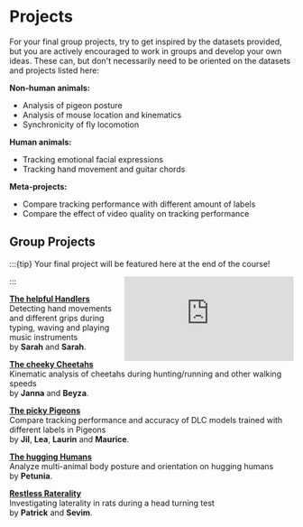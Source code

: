 # Projects

For your final group projects, try to get inspired by the datasets provided, but you are actively encouraged to work in groups and develop your own ideas. These can, but don't necessarily need to be oriented on the datasets and projects listed here:  

**Non-human animals:**

- Analysis of pigeon posture
- Analysis of mouse location and kinematics
- Synchronicity of fly locomotion

**Human animals:**

- Tracking emotional facial expressions
- Tracking hand movement and guitar chords

**Meta-projects:**

- Compare tracking performance with different amount of labels
- Compare the effect of video quality on tracking performance

## Group Projects

:::{tip} Your final project will be featured here at the end of the course!
<iframe src="https://giphy.com/embed/s2qXK8wAvkHTO" width="300" frameBorder="0" class="giphy-embed" align="right"></iframe>
:::

**[The helpful Handlers](HelpfulHandlers.md)**  
Detecting hand movements and different grips during typing, waving and playing music instruments    
by **Sarah** and **Sarah**.

**[The cheeky Cheetahs](CheekyCheetahs.md)**  
Kinematic analysis of cheetahs during hunting/running and other walking speeds   
by **Janna** and **Beyza**.

**[The picky Pigeons](PickyPigeons.md)**  
Compare tracking performance and accuracy of DLC models trained with different labels in Pigeons   
by **Jil**, **Lea**, **Laurin** and **Maurice**.

**[The hugging Humans](HuggingHumans.md)**  
Analyze multi-animal body posture and orientation on hugging humans   
by **Petunia**.

**[Restless Raterality](RestlessRaterality.md)**  
Investigating laterality in rats during a head turning test   
by **Patrick** and **Sevim**.
